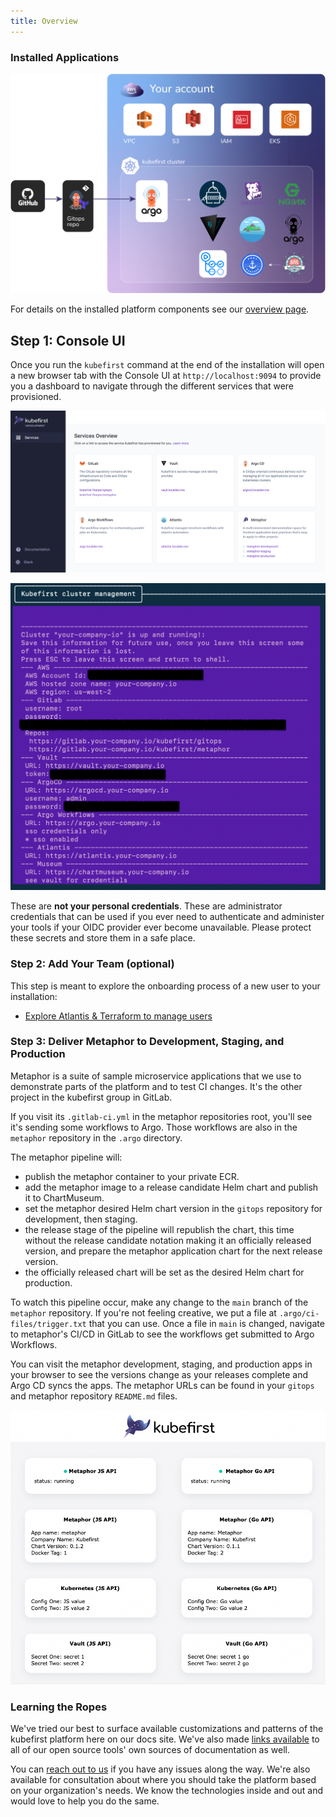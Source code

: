 ```yaml
---
title: Overview
---
```


### Installed Applications

![GitOps Assets](../../../img/kubefirst/github/gitops-assets.png)

For details on the installed platform components see our [overview page](../../overview.md#platforms-details).

## Step 1: Console UI

Once you run the `kubefirst` command at the end of the installation will open a new browser tab with the Console UI at `http://localhost:9094` to provide you a dashboard to navigate through the different services that were provisioned.

![console UI](../../../img/common/gitlab/console.png)

![terminal handoff](../../../img/kubefirst/getting-started/cluster-create-result.png)

These are **not your personal credentials**. These are administrator credentials that can be used if you ever need to authenticate and administer your tools if your OIDC provider ever become unavailable. Please protect these secrets and store them in a safe place.

### Step 2: Add Your Team (optional)

This step is meant to explore the onboarding process of a new user to your installation:

- [Explore Atlantis & Terraform to manage users](../../../explore/terraform.md#how-can-i-use-atlantis-to-add-a-new-user-on-my-gitlab-backed-installation)

### Step 3: Deliver Metaphor to Development, Staging, and Production

Metaphor is a suite of sample microservice applications that we use to demonstrate parts of the platform and to test CI changes. It's the other project in the kubefirst group in GitLab.

If you visit its `.gitlab-ci.yml` in the metaphor repositories root, you'll see it's sending some workflows to Argo. Those workflows are also in the `metaphor` repository in the `.argo` directory.

The metaphor pipeline will:

- publish the metaphor container to your private ECR.
- add the metaphor image to a release candidate Helm chart and publish it to ChartMuseum.
- set the metaphor desired Helm chart version in the `gitops` repository for development, then staging.
- the release stage of the pipeline will republish the chart, this time without the release candidate notation making it an officially released version, and prepare the metaphor application chart for the next release version.
- the officially released chart will be set as the desired Helm chart for production.

To watch this pipeline occur, make any change to the `main` branch of the `metaphor` repository. If you're not feeling creative, we put a file at `.argo/ci-files/trigger.txt` that you can use. Once a file in `main` is changed, navigate to metaphor's CI/CD in GitLab to see the workflows get submitted to Argo Workflows.

You can visit the metaphor development, staging, and production apps in your browser to see the versions change as your releases complete and Argo CD syncs the apps. The metaphor URLs can be found in your `gitops` and metaphor repository `README.md` files.

![Metaphor Frontend](../../../img/kubefirst/metaphor/metaphor-frontend.png)

### Learning the Ropes

We've tried our best to surface available customizations and patterns of the kubefirst platform here on our docs site. We've also made [links available](../../../credits.md) to all of our open source tools' own sources of documentation as well.

You can [reach out to us](../../../community/index.md) if you have any issues along the way. We're also available for consultation about where you should take the platform based on your organization's needs. We know the technologies inside and out and would love to help you do the same.
